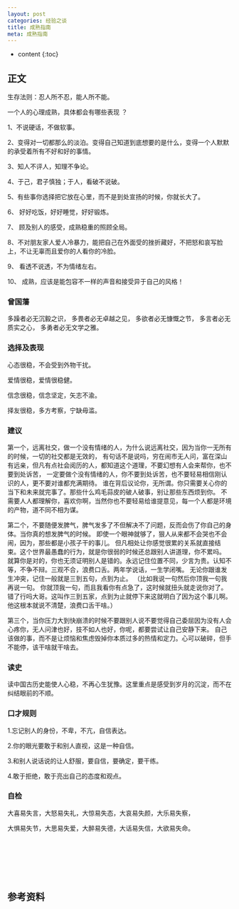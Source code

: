 ```yaml
---
layout: post
categories: 经验之谈
title: 成熟指南
meta: 成熟指南
---
```

* content
{:toc}

## 正文

生存法则：忍人所不忍，能人所不能。

一个人的心理成熟，具体都会有哪些表现 ？

1、不说硬话，不做软事。

2、变得对一切都那么的淡泊。变得自己知道到底想要的是什么，变得一个人默默的承受着所有不好和好的事情。

3、知人不评人，知理不争论。

4、于己，君子慎独；于人，看破不说破。

5、有些事你选择把它放在心里，而不是到处宣扬的时候，你就长大了。

6、 好好吃饭，好好睡觉，好好锻炼。

7、 顾及别人的感受，成熟稳重的照顾全局。

8、不对朋友家人爱人冷暴力，能把自己在外面受的挫折藏好，不把怒和哀写脸上，不让无辜而且爱你的人看你的冷脸。

9、 看透不说透，不为情绪左右。

10、 成熟，应该是能包容不一样的声音和接受异于自己的风格！

### 曾国藩

多躁者必无沉毅之识，
多畏者必无卓越之见，
多欲者必无慷慨之节，
多言者必无质实之心，
多勇者必无文学之雅。

### 选择及表现

心态很稳，不会受到外物干扰。

爱情很稳，爱情很稳健。

信念很稳，信念坚定，矢志不渝。

择友很稳，多方考察，宁缺毋滥。

### 建议

第一个，远离社交，做一个没有情绪的人，为什么说远离社交，因为当你一无所有的时候，一切的社交都是无效的，
有句话不是说吗，穷在闹市无人问，富在深山有远亲，但凡有点社会阅历的人，都知道这个道理，不要幻想有人会来帮你，也不要到处诉苦，
一定要做个没有情绪的人，你不要到处诉苦，也不要轻易相信刚认识的人，更不要对谁都充满期待。
谁在背后议论你，无所谓。你只需要关心你的当下和未来就完事了。那些什么鸡毛蒜皮的破人破事，别让那些东西烦到你。
不需要人人都理解你，喜欢你啊，当然你也不要轻易给谁提意见，每一个人都是环境的产物，道不同不相为谋。

第二个，不要随便发脾气，脾气发多了不但解决不了问题，反而会伤了你自己的身体。当你真的想发脾气的时候。
即使一个眼神就够了，狠人从来都不会哭也不会闹，因为，那些都是小孩子干的事儿。
但凡相处让你感觉很累的关系就直接结束。这个世界最愚蠢的行为，就是你很弱的时候还总跟别人讲道理，你不累吗。
就算你是对的，你也无须证明别人是错的。永远记住位置不同，少言为贵。认知不等，不争不辩。三观不合，浪费口舌。两年学说话，一生学闭嘴。
无论你跟谁发生冲突，记住一般就是三到五句，点到为止。
（比如我说一句然后你顶我一句我再说一句。
你就顶我一句，而且我看你有点急了，这时候就扭头就走说你对了。错了行吗大哥。这叫作三到五家，点到为止就停下来这就明白了因为这个事儿啊。
他这根本就说不清楚，浪费口舌干啥。）

第三个，当你压力大到快崩溃的时候不要跟别人说不要觉得自己委屈因为没有人会心疼你，无人问津也好，技不如人也好，你呢，都要尝试让自己安静下来。
自己该做的事，而不是让烦恼和焦虑毁掉你本质过多的热情和定力。心可以破碎，但手不能停，该干啥就干啥去。

### 读史

读中国古历史能使人心稳，不再心生犹豫。这里重点是感受到岁月的沉淀，而不在纠结眼前的不顺。

### 口才规则

1.忘记别人的身份，不卑，不亢，自信表达。

2.你的眼光要敢于和别人直视，这是一种自信。

3.和别人说话说的让人舒服，要自信，要确定，要干练。

4.敢于拒绝，敢于亮出自己的态度和观点。

### 自检

大喜易失言，大怒易失礼，大惊易失态，大哀易失颜，大乐易失察，

大惧易失节，大思易失爱，大醉易失德，大话易失信，大欲易失命。

<br/><br/><br/><br/><br/>
## 参考资料





